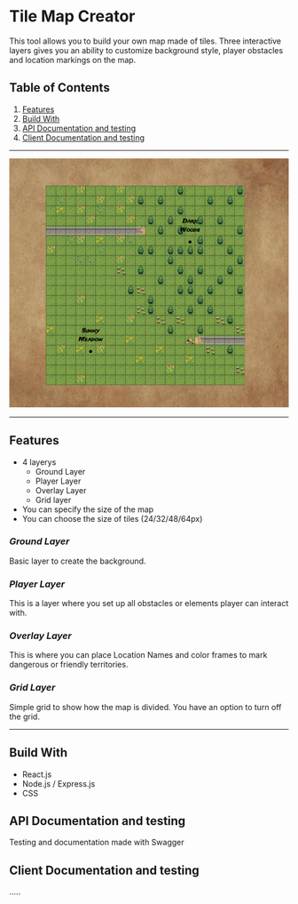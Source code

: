# Tile Map Creator

This tool allows you to build your own map made of tiles. Three interactive layers gives you an ability to customize background style, player obstacles and location markings on the map.

## Table of Contents

1. [Features](#Features)
2. [Build With](#Build-With)
3. [API Documentation and testing](#API-Documentation-and-testing)
4. [Client Documentation and testing](#Client-Documentation-and-testing)

***

![Map preview](/public/img/scr1.png)

***

## Features

* 4 layerys
  * Ground Layer
  * Player Layer
  * Overlay Layer
  * Grid layer
* You can specify the size of the map
* You can choose the size of tiles (24/32/48/64px)

### _Ground Layer_

Basic layer to create the background.

### _Player Layer_

This is a layer where you set up all obstacles or elements player can interact with.

### _Overlay Layer_

This is where you can place Location Names and color frames to mark dangerous or friendly territories.

### _Grid Layer_

Simple grid to show how the map is divided. You have an option to turn off the grid.

***

## Build With

* React.js
* Node.js / Express.js
* CSS

## API Documentation and testing

Testing and documentation made with Swagger

## Client Documentation and testing

.....